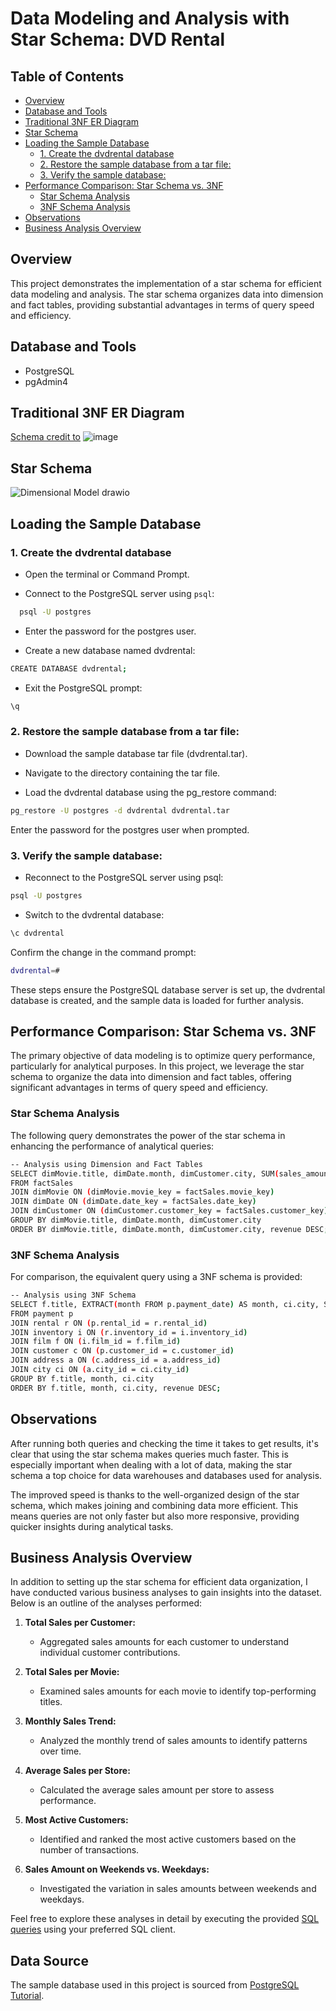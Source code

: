 # Data Modeling and Analysis with Star Schema: DVD Rental

## Table of Contents
  * [Overview](#overview)
  * [Database and Tools](#database-and-tools)
  * [Traditional 3NF ER Diagram](#traditional-3nf-er-diagram)
  * [Star Schema](#star-schema)
  * [Loading the Sample Database](#loading-the-sample-database)
    + [1. Create the dvdrental database](#1-create-the-dvdrental-database)
    + [2. Restore the sample database from a tar file:](#2-restore-the-sample-database-from-a-tar-file-)
    + [3. Verify the sample database:](#3-verify-the-sample-database-)
  * [Performance Comparison: Star Schema vs. 3NF](#performance-comparison--star-schema-vs-3nf)
    + [Star Schema Analysis](#star-schema-analysis)
    + [3NF Schema Analysis](#3nf-schema-analysis)
  * [Observations](#observations)
  * [Business Analysis Overview](#business-analysis-overview)

## Overview
This project demonstrates the implementation of a star schema for efficient data modeling and analysis. The star schema organizes data into dimension and fact tables, providing substantial advantages in terms of query speed and efficiency.

## Database and Tools
- PostgreSQL
- pgAdmin4

## Traditional 3NF ER Diagram
[Schema credit to](https://www.postgresqltutorial.com/postgresql-getting-started/postgresql-sample-database/)
![image](https://github.com/hsmgowtham/SQL-Data-Analysis-Visualization-Modeling-and-Design-Projects/assets/123358865/90be1e00-b61a-4a9e-a72f-9da81c0ab3a5)

## Star Schema
![Dimensional Model drawio](https://github.com/hsmgowtham/SQL-Data-Analysis-Visualization-Modeling-and-Design-Projects/assets/123358865/74b9903e-a779-4265-9586-c2e537dcd0d7)





## Loading the Sample Database

### 1. Create the dvdrental database

- Open the terminal or Command Prompt.
  
- Connect to the PostgreSQL server using `psql`:
```bash
  psql -U postgres
```
- Enter the password for the postgres user.

- Create a new database named dvdrental:

```bash
CREATE DATABASE dvdrental;
```
- Exit the PostgreSQL prompt:

```bash
\q
```
### 2. Restore the sample database from a tar file:

- Download the sample database tar file (dvdrental.tar).

- Navigate to the directory containing the tar file.

- Load the dvdrental database using the pg_restore command:

```bash
pg_restore -U postgres -d dvdrental dvdrental.tar
```
Enter the password for the postgres user when prompted.

### 3. Verify the sample database:

- Reconnect to the PostgreSQL server using psql:

```bash
psql -U postgres
```
- Switch to the dvdrental database:

```bash
\c dvdrental
```
Confirm the change in the command prompt:

```bash
dvdrental=#
```
These steps ensure the PostgreSQL database server is set up, the dvdrental database is created, and the sample data is loaded for further analysis.

## Performance Comparison: Star Schema vs. 3NF
The primary objective of data modeling is to optimize query performance, particularly for analytical purposes. In this project, we leverage the star schema to organize the data into dimension and fact tables, offering significant advantages in terms of query speed and efficiency.

### Star Schema Analysis
The following query demonstrates the power of the star schema in enhancing the performance of analytical queries:
```bash
-- Analysis using Dimension and Fact Tables
SELECT dimMovie.title, dimDate.month, dimCustomer.city, SUM(sales_amount) AS revenue
FROM factSales 
JOIN dimMovie ON (dimMovie.movie_key = factSales.movie_key)
JOIN dimDate ON (dimDate.date_key = factSales.date_key)
JOIN dimCustomer ON (dimCustomer.customer_key = factSales.customer_key)
GROUP BY dimMovie.title, dimDate.month, dimCustomer.city
ORDER BY dimMovie.title, dimDate.month, dimCustomer.city, revenue DESC;
```

### 3NF Schema Analysis
For comparison, the equivalent query using a 3NF schema is provided:
```bash
-- Analysis using 3NF Schema 
SELECT f.title, EXTRACT(month FROM p.payment_date) AS month, ci.city, SUM(p.amount) AS revenue
FROM payment p
JOIN rental r ON (p.rental_id = r.rental_id)
JOIN inventory i ON (r.inventory_id = i.inventory_id)
JOIN film f ON (i.film_id = f.film_id)
JOIN customer c ON (p.customer_id = c.customer_id)
JOIN address a ON (c.address_id = a.address_id)
JOIN city ci ON (a.city_id = ci.city_id)
GROUP BY f.title, month, ci.city
ORDER BY f.title, month, ci.city, revenue DESC;
```


## Observations

After running both queries and checking the time it takes to get results, it's clear that using the star schema makes queries much faster. This is especially important when dealing with a lot of data, making the star schema a top choice for data warehouses and databases used for analysis.

The improved speed is thanks to the well-organized design of the star schema, which makes joining and combining data more efficient. This means queries are not only faster but also more responsive, providing quicker insights during analytical tasks.

## Business Analysis Overview

In addition to setting up the star schema for efficient data organization, I have conducted various business analyses to gain insights into the dataset. Below is an outline of the analyses performed:

1. **Total Sales per Customer:**
   - Aggregated sales amounts for each customer to understand individual customer contributions.

2. **Total Sales per Movie:**
   - Examined sales amounts for each movie to identify top-performing titles.

3. **Monthly Sales Trend:**
   - Analyzed the monthly trend of sales amounts to identify patterns over time.

4. **Average Sales per Store:**
   - Calculated the average sales amount per store to assess performance.

5. **Most Active Customers:**
   - Identified and ranked the most active customers based on the number of transactions.

6. **Sales Amount on Weekends vs. Weekdays:**
   - Investigated the variation in sales amounts between weekends and weekdays.

Feel free to explore these analyses in detail by executing the provided [SQL queries](./scripts/analysis_queries.sql) using your preferred SQL client.

## Data Source

The sample database used in this project is sourced from [PostgreSQL Tutorial](https://www.postgresqltutorial.com/postgresql-getting-started/postgresql-sample-database/).

